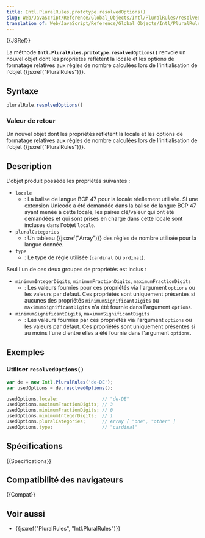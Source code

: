 ```yaml
---
title: Intl.PluralRules.prototype.resolvedOptions()
slug: Web/JavaScript/Reference/Global_Objects/Intl/PluralRules/resolvedOptions
translation_of: Web/JavaScript/Reference/Global_Objects/Intl/PluralRules/resolvedOptions
---
```


{{JSRef}}

La méthode **`Intl.PluralRules.prototype.resolvedOptions()`** renvoie un nouvel objet dont les propriétés reflètent la locale et les options de formatage relatives aux règles de nombre calculées lors de l'initialisation de l'objet {{jsxref("PluralRules")}}.

## Syntaxe

```js
pluralRule.resolvedOptions()
```

### Valeur de retour

Un nouvel objet dont les propriétés reflètent la locale et les options de formatage relatives aux règles de nombre calculées lors de l'initialisation de l'objet {{jsxref("PluralRules")}}.

## Description

L'objet produit possède les propriétés suivantes :

- `locale`
  - : La balise de langue BCP 47 pour la locale réellement utilisée. Si une extension Unicode a été demandée dans la balise de langue BCP 47 ayant menée à cette locale, les paires clé/valeur qui ont été demandées et qui sont prises en charge dans cette locale sont incluses dans l'objet `locale`.
- `pluralCategories`
  - : Un tableau {{jsxref("Array")}} des règles de nombre utilisée pour la langue donnée.
- `type`
  - : Le type de règle utilisée (`cardinal` ou `ordinal`).

Seul l'un de ces deux groupes de propriétés est inclus :

- `minimumIntegerDigits`, `minimumFractionDigits`, `maximumFractionDigits`
  - : Les valeurs fournies pour ces propriétés via l'argument `options` ou les valeurs par défaut. Ces propriétés sont uniquement présentes si aucunes des propriétés `minimumSignificantDigits` ou `maximumSignificantDigits` n'a été fournie dans l'argument `options`.
- `minimumSignificantDigits`, `maximumSignificantDigits`
  - : Les valeurs fournies par ces propriétés via l'argument `options` ou les valeurs par défaut. Ces propriétés sont uniquement présentes si au moins l'une d'entre elles a été fournie dans l'argument `options`.

## Exemples

### Utiliser `resolvedOptions()`

```js
var de = new Intl.PluralRules('de-DE');
var usedOptions = de.resolvedOptions();

usedOptions.locale;                // "de-DE"
usedOptions.maximumFractionDigits; // 3
usedOptions.minimumFractionDigits; // 0
usedOptions.minimumIntegerDigits;  // 1
usedOptions.pluralCategories;      // Array [ "one", "other" ]
usedOptions.type;                  // "cardinal"
```

## Spécifications

{{Specifications}}

## Compatibilité des navigateurs

{{Compat}}

## Voir aussi

- {{jsxref("PluralRules", "Intl.PluralRules")}}
